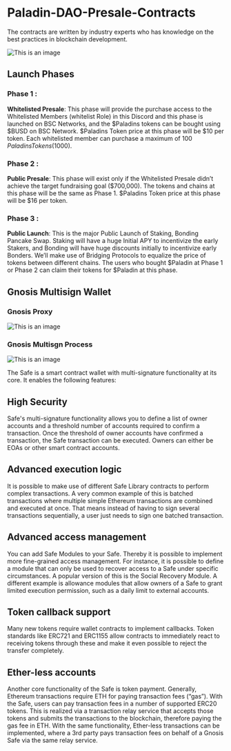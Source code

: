 # Paladin-DAO-Presale-Contracts

The contracts are written by industry experts who has knowledge on the best practices in blockchain development.

![This is an image](https://miro.medium.com/max/1400/1*pG2kVdA8V4eLLPXJzDqn-g.png)

## Launch Phases

### Phase 1 :
**Whitelisted Presale**: This phase will provide the purchase access to the Whitelisted Members (whitelist Role) in this Discord and this phase is launched on BSC Networks, and the $Paladins tokens can be bought using $BUSD on BSC Network. $Paladins Token price at this phase will be $10 per token. Each whitelisted member can purchase a maximum of 100 $Paladins Tokens ($1000).

### Phase 2 : 
**Public Presale**: This phase will exist only if the Whitelisted Presale didn’t achieve the target fundraising goal ($700,000). The tokens and chains at this phase will be the same as Phase 1. $Paladins Token price at this phase will be $16 per token.

### Phase 3 : 
**Public Launch**: This is the major Public Launch of Staking, Bonding Pancake Swap. Staking will have a huge Initial APY to incentivize the early Stakers, and Bonding will have huge discounts initially to incentivize early Bonders. We’ll make use of Bridging Protocols to equalize the price of tokens between different chains. The users who bought $Paladin at Phase 1 or Phase 2 can claim their tokens for $Paladin at this phase.

## Gnosis Multisign Wallet

### Gnosis Proxy
![This is an image](https://i.stack.imgur.com/THTlh.png)

### Gnosis Multisgn Process
![This is an image](https://miro.medium.com/max/765/1*OymI4OIm23KYTXwrUwJFeA.png)

The Safe is a smart contract wallet with multi-signature functionality at its core. It enables the following features:

## High Security
Safe's multi-signature functionality allows you to define a list of owner accounts and a threshold number of accounts required to confirm a transaction. Once the threshold of owner accounts have confirmed a transaction, the Safe transaction can be executed. Owners can either be EOAs or other smart contract accounts.

## Advanced execution logic
It is possible to make use of different Safe Library contracts to perform complex transactions. A very common example of this is batched transactions where multiple simple Ethereum transactions are combined and executed at once. That means instead of having to sign several transactions sequentially, a user just needs to sign one batched transaction.

## Advanced access management
You can add Safe Modules to your Safe. Thereby it is possible to implement more fine-grained access management. For instance, it is possible to define a module that can only be used to recover access to a Safe under specific circumstances. A popular version of this is the Social Recovery Module. A different example is allowance modules that allow owners of a Safe to grant limited execution permission, such as a daily limit to external accounts.

## Token callback support
Many new tokens require wallet contracts to implement callbacks. Token standards like ERC721 and ERC1155 allow contracts to immediately react to receiving tokens through these and make it even possible to reject the transfer completely.

## Ether-less accounts
Another core functionality of the Safe is token payment. Generally, Ethereum transactions require ETH for paying transaction fees (“gas”). With the Safe, users can pay transaction fees in a number of supported ERC20 tokens. This is realized via a transaction relay service that accepts those tokens and submits the transactions to the blockchain, therefore paying the gas fee in ETH. With the same functionality, Ether-less transactions can be implemented, where a 3rd party pays transaction fees on behalf of a Gnosis Safe via the same relay service.
